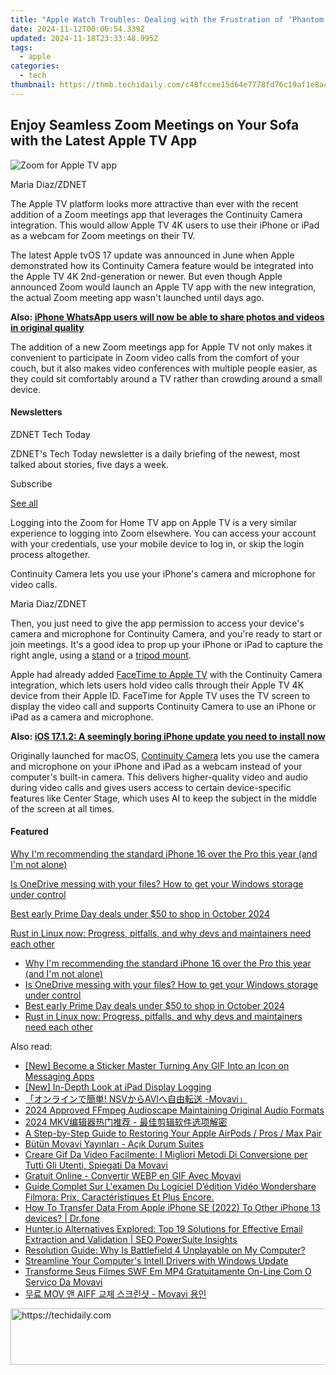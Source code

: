 ```yaml
---
title: "Apple Watch Troubles: Dealing with the Frustration of 'Phantom Touches'"
date: 2024-11-12T00:06:54.339Z
updated: 2024-11-18T23:33:48.995Z
tags:
  - apple
categories:
  - tech
thumbnail: https://thmb.techidaily.com/c48fccee15d64e7778fd76c19af1e8a44abed6b45fe483336543f1981668afa0.jpg
---
```


## Enjoy Seamless Zoom Meetings on Your Sofa with the Latest Apple TV App

![Zoom for Apple TV app](https://www.zdnet.com/a/img/resize/dcaf26d668d29584c7d90d214dd9c54d553d2fc5/2023/12/04/98f34e06-1f50-4e9f-912f-c717feb027c1/zoom-apple-tv1.jpg?auto=webp&width=1280)

Maria Diaz/ZDNET

The Apple TV platform looks more attractive than ever with the recent addition of a Zoom meetings app that leverages the Continuity Camera integration. This would allow Apple TV 4K users to use their iPhone or iPad as a webcam for Zoom meetings on their TV. 

The latest Apple tvOS 17 update was announced in June when Apple demonstrated how its Continuity Camera feature would be integrated into the Apple TV 4K 2nd-generation or newer. But even though Apple announced Zoom would launch an Apple TV app with the new integration, the actual Zoom meeting app wasn't launched until days ago. 

**Also: [iPhone WhatsApp users will now be able to share photos and videos in original quality](https://www.zdnet.com/article/iphone-whatsapp-users-will-now-be-able-to-share-photos-and-videos-in-original-quality/)**

The addition of a new Zoom meetings app for Apple TV not only makes it convenient to participate in Zoom video calls from the comfort of your couch, but it also makes video conferences with multiple people easier, as they could sit comfortably around a TV rather than crowding around a small device.

#### Newsletters

ZDNET Tech Today

ZDNET's Tech Today newsletter is a daily briefing of the newest, most talked about stories, five days a week.

 Subscribe

[See all](https://www.zdnet.com/newsletters/)

Logging into the Zoom for Home TV app on Apple TV is a very similar experience to logging into Zoom elsewhere. You can access your account with your credentials, use your mobile device to log in, or skip the login process altogether. 

Continuity Camera lets you use your iPhone's camera and microphone for video calls.

Maria Diaz/ZDNET

Then, you just need to give the app permission to access your device's camera and microphone for Continuity Camera, and you're ready to start or join meetings. It's a good idea to prop up your iPhone or iPad to capture the right angle, using a [stand](https://buy.geni.us/Proxy.ashx?TSID=368250&GR%5FURL=https%3A%2F%2Fwww.amazon.com%2FBelkin-Magnetic-Wireless-Included-Compatible%2Fdp%2FB092PWGCYX%3Ftag%3Dzd-buy-button-20%26ascsubtag%3D%5F%5FCOM%5FCLICK%5FID%5F%5F%7C4f7c5bcc-28a9-45e7-9377-4e73e6347bca%7Cdtp&dtb=1) or a [tripod mount](https://www.zdnet.com/article/this-19-iphone-accessory-is-my-secret-to-taking-the-best-photos/).

Apple had already added [FaceTime to Apple TV](https://www.zdnet.com/home-and-office/home-entertainment/how-facetime-on-apple-tv-will-work-and-more-on-other-tvos-upgrades-coming-soon/) with the Continuity Camera integration, which lets users hold video calls through their Apple TV 4K device from their Apple ID. FaceTime for Apple TV uses the TV screen to display the video call and supports Continuity Camera to use an iPhone or iPad as a camera and microphone. 

**Also: [iOS 17.1.2: A seemingly boring iPhone update you need to install now](https://www.zdnet.com/article/ios-17-1-2-a-boring-iphone-update-you-need-to-install-now/)**

Originally launched for macOS, [Continuity Camera](https://www.zdnet.com/article/apples-continuity-webcam-changes-everything-heres-how-to-use-it/) lets you use the camera and microphone on your iPhone and iPad as a webcam instead of your computer's built-in camera. This delivers higher-quality video and audio during video calls and gives users access to certain device-specific features like Center Stage, which uses AI to keep the subject in the middle of the screen at all times. 

#### Featured

[Why I'm recommending the standard iPhone 16 over the Pro this year (and I'm not alone)](https://www.zdnet.com/article/why-im-recommending-the-standard-iphone-16-over-the-pro-this-year-and-im-not-alone/ "Why I'm recommending the standard iPhone 16 over the Pro this year (and I'm not alone)")

[Is OneDrive messing with your files? How to get your Windows storage under control](https://www.zdnet.com/article/is-onedrive-messing-with-your-files-how-to-get-your-windows-storage-under-control/ "Is OneDrive messing with your files? How to get your Windows storage under control")

[Best early Prime Day deals under $50 to shop in October 2024](https://www.zdnet.com/article/best-early-prime-day-deals-under-50/ "Best early Prime Day deals under $50 to shop in October 2024")

[Rust in Linux now: Progress, pitfalls, and why devs and maintainers need each other](https://www.zdnet.com/article/rust-in-linux-now-progress-pitfalls-and-why-devs-and-maintainers-need-each-other/ "Rust in Linux now: Progress, pitfalls, and why devs and maintainers need each other")

* [Why I'm recommending the standard iPhone 16 over the Pro this year (and I'm not alone)](https://www.zdnet.com/article/why-im-recommending-the-standard-iphone-16-over-the-pro-this-year-and-im-not-alone/ "Why I'm recommending the standard iPhone 16 over the Pro this year (and I'm not alone)")
* [Is OneDrive messing with your files? How to get your Windows storage under control](https://www.zdnet.com/article/is-onedrive-messing-with-your-files-how-to-get-your-windows-storage-under-control/ "Is OneDrive messing with your files? How to get your Windows storage under control")
* [Best early Prime Day deals under $50 to shop in October 2024](https://www.zdnet.com/article/best-early-prime-day-deals-under-50/ "Best early Prime Day deals under $50 to shop in October 2024")
* [Rust in Linux now: Progress, pitfalls, and why devs and maintainers need each other](https://www.zdnet.com/article/rust-in-linux-now-progress-pitfalls-and-why-devs-and-maintainers-need-each-other/ "Rust in Linux now: Progress, pitfalls, and why devs and maintainers need each other")

<ins class="adsbygoogle"
     style="display:block"
     data-ad-format="autorelaxed"
     data-ad-client="ca-pub-7571918770474297"
     data-ad-slot="1223367746"></ins>

<ins class="adsbygoogle"
     style="display:block"
     data-ad-client="ca-pub-7571918770474297"
     data-ad-slot="8358498916"
     data-ad-format="auto"
     data-full-width-responsive="true"></ins>

<span class="atpl-alsoreadstyle">Also read:</span>
<div><ul>
<li><a href="https://extra-lessons.techidaily.com/new-become-a-sticker-master-turning-any-gif-into-an-icon-on-messaging-apps/"><u>[New] Become a Sticker Master Turning Any GIF Into an Icon on Messaging Apps</u></a></li>
<li><a href="https://screen-sharing-recording.techidaily.com/new-in-depth-look-at-ipad-display-logging/"><u>[New] In-Depth Look at iPad Display Logging</u></a></li>
<li><a href="https://techtrends.techidaily.com/nsvavi-movavi/"><u>「オンラインで簡単! NSVからAVIへ自由転送 -Movavi」</u></a></li>
<li><a href="https://some-knowledge.techidaily.com/2024-approved-ffmpeg-audioscape-maintaining-original-audio-formats/"><u>2024 Approved FFmpeg Audioscape Maintaining Original Audio Formats</u></a></li>
<li><a href="https://techtrends.techidaily.com/2024-mkv/"><u>2024 MKV编辑器热门推荐 - 最佳剪辑软件选项解密</u></a></li>
<li><a href="https://os-tips.techidaily.com/a-step-by-step-guide-to-restoring-your-apple-airpods-pros-max-pair/"><u>A Step-by-Step Guide to Restoring Your Apple AirPods / Pros / Max Pair</u></a></li>
<li><a href="https://techtrends.techidaily.com/butun-movavi-yayinlari-acik-durum-suites/"><u>Bütün Movavi Yayınları - Açık Durum Suites</u></a></li>
<li><a href="https://techtrends.techidaily.com/creare-gif-da-video-facilmente-i-migliori-metodi-di-conversione-per-tutti-gli-utenti-spiegati-da-movavi/"><u>Creare Gif Da Video Facilmente: I Migliori Metodi Di Conversione per Tutti Gli Utenti, Spiegati Da Movavi</u></a></li>
<li><a href="https://techtrends.techidaily.com/gratuit-online-convertir-webp-en-gif-avec-movavi/"><u>Gratuit Online - Convertir WEBP en GIF Avec Movavi</u></a></li>
<li><a href="https://techtrends.techidaily.com/guide-complet-sur-lexamen-du-logiciel-dedition-video-wondershare-filmora-prix-caracteristiques-et-plus-encore/"><u>Guide Complet Sur L'examen Du Logiciel D’édition Vidéo Wondershare Filmora: Prix, Caractéristiques Et Plus Encore.</u></a></li>
<li><a href="https://techidaily.com/how-to-transfer-data-from-apple-iphone-se-2022-to-other-iphone-13-devices-drfone-by-drfone-transfer-data-from-ios-transfer-data-from-ios/"><u>How To Transfer Data From Apple iPhone SE (2022) To Other iPhone 13 devices? | Dr.fone</u></a></li>
<li><a href="https://win-extraordinary.techidaily.com/hunterio-alternatives-explored-top-19-solutions-for-effective-email-extraction-and-validation-seo-powersuite-insights/"><u>Hunter.io Alternatives Explored: Top 19 Solutions for Effective Email Extraction and Validation | SEO PowerSuite Insights</u></a></li>
<li><a href="https://win-answers.techidaily.com/resolution-guide-why-is-battlefield-4-unplayable-on-my-computer/"><u>Resolution Guide: Why Is Battlefield 4 Unplayable on My Computer?</u></a></li>
<li><a href="https://driver-install.techidaily.com/streamline-your-computers-intell-drivers-with-windows-update/"><u>Streamline Your Computer's Intell Drivers with Windows Update</u></a></li>
<li><a href="https://techtrends.techidaily.com/transforme-seus-filmes-swf-em-mp4-gratuitamente-on-line-com-o-servico-da-movavi/"><u>Transforme Seus Filmes SWF Em MP4 Gratuitamente On-Line Com O Serviço Da Movavi</u></a></li>
<li><a href="https://win-comparisons.techidaily.com/mov-aiff-movavi/"><u>무료 MOV 앤 AIFF 교체 스크린샷 - Movavi 용인</u></a></li>
</ul></div>

<!-- affiliate ads begin -->
<a href="https://appsumo.8odi.net/c/5597632/2105864/7443" target="_top" id="2105864">
  <img src="//a.impactradius-go.com/display-ad/7443-2105864" border="0" alt="https://techidaily.com" width="728" height="90"/>
</a>
<img height="0" width="0" src="https://appsumo.8odi.net/i/5597632/2105864/7443" style="position:absolute;visibility:hidden;" border="0" />
<!-- affiliate ads end -->

